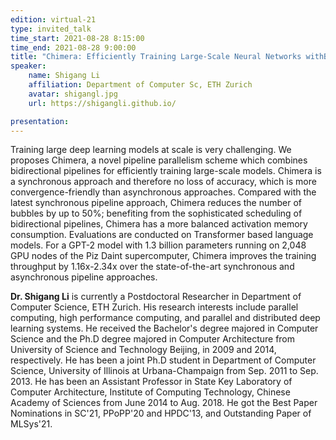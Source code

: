 ```yaml
---
edition: virtual-21
type: invited_talk
time_start: 2021-08-28 8:15:00
time_end: 2021-08-28 9:00:00
title: "Chimera: Efficiently Training Large-Scale Neural Networks withBidirectional Pipelines"
speaker:
    name: Shigang Li 
    affiliation: Department of Computer Sc, ETH Zurich
    avatar: shigangl.jpg 
    url: https://shigangli.github.io/

presentation: 
---
```

Training large deep learning models at scale is very challenging. We proposes Chimera, a novel pipeline parallelism scheme which combines bidirectional pipelines for efficiently training large-scale models. Chimera is a synchronous approach and therefore no loss of accuracy, which is more convergence-friendly than asynchronous approaches. Compared with the latest synchronous pipeline approach, Chimera reduces the number of bubbles by up to 50%; benefiting from the sophisticated scheduling of bidirectional pipelines, Chimera has a more balanced activation memory consumption. Evaluations are conducted on Transformer based language models. For a GPT-2 model with 1.3 billion parameters running on 2,048 GPU nodes of the Piz Daint supercomputer, Chimera improves the training throughput by 1.16x-2.34x over the state-of-the-art synchronous and asynchronous pipeline approaches.

**Dr. Shigang Li** is currently a Postdoctoral Researcher in Department of Computer Science, ETH Zurich. His research interests include parallel computing, high performance computing, and parallel and distributed deep learning systems. He received the Bachelor's degree majored in Computer Science and the Ph.D degree majored in Computer Architecture from University of Science and Technology Beijing, in 2009 and 2014, respectively. He has been a joint Ph.D student in Department of Computer Science, University of Illinois at Urbana-Champaign from Sep. 2011 to Sep. 2013. He has been an Assistant Professor in State Key Laboratory of Computer Architecture, Institute of Computing Technology, Chinese Academy of Sciences from June 2014 to Aug. 2018. He got the Best Paper Nominations in SC'21, PPoPP'20 and HPDC'13, and Outstanding Paper of MLSys'21.
